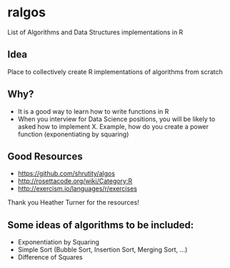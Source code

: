 # ralgos
List of Algorithms and Data Structures implementations in R

## Idea

Place to collectively create R implementations of algorithms from scratch

## Why?

- It is a good way to learn how to write functions in R
- When you interview for Data Science positions, you will be likely to asked how to implement X. Example, how do you create a power function (exponentiating by squaring)

## Good Resources

- https://github.com/shrutity/algos
- http://rosettacode.org/wiki/Category:R
- http://exercism.io/languages/r/exercises

Thank you Heather Turner for the resources! 


## Some ideas of algorithms to be included:

- Exponentiation by Squaring
- Simple Sort (Bubble Sort, Insertion Sort, Merging Sort, ...)
- Difference of Squares
